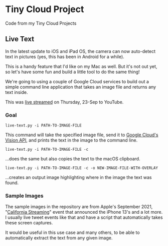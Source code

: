 # Tiny Cloud Project

Code from my Tiny Cloud Projects

## Live Text

In the latest update to iOS and iPad OS, the camera can now auto-detect text in pictures (yes, this has been in Android for a while). 

This is a handy feature that I'd like on my Mac as well. But it's not out yet, so let's have some fun and build a little tool to do the same thing!

We're going to using a couple of Google Cloud services to build out a simple command line application that takes an image file and returns any text inside.

This was [live streamed](https://youtu.be/k1vO8DJBzD0) on Thursday, 23-Sep to YouTube.

### Goal

`live-text.py -i PATH-TO-IMAGE-FILE`

This command will take the specified image file, send it to [Google Cloud's Vision API](https://cloud.google.com/vision), and prints the text in the image to the command line. 

`live-text.py -i PATH-TO-IMAGE-FILE -c`

...does the same but also copies the text to the macOS clipboard.

`live-text.py -i PATH-TO-IMAGE-FILE -c -o NEW-IMAGE-FILE-WITH-OVERLAY`

...creates an output image highlighting where in the image the text was found.

### Sample Images

The sample images in the repository are from Apple's September 2021, "[California Streaming](https://www.apple.com/apple-events/september-2021/)" event that announced the iPhone 13's and a lot more. I usually live tweet events like that and have a script that automatically takes these screen captures. 

It would be useful in this use case and many others, to be able to automatically extract the text from any given image.
